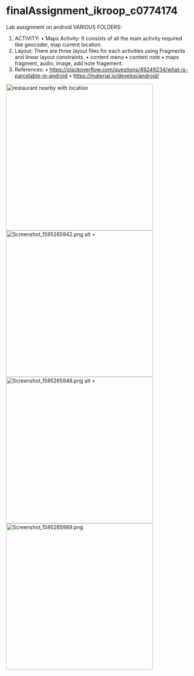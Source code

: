 # finalAssignment_ikroop_c0774174
Lab assignment on android
VARIOUS FOLDERS:
1)	ACTIVITY: 
•	Maps Activity: It consists of all the main activity required like geocoder, map current location.
2)	Layout: There are three layout files for each activities using Fragments and linear layout constraints.
•	content menu
•	content note
• maps fragment, audio, image, add note fragement.
3)	References: 
•	https://stackoverflow.com/questions/49249234/what-is-parcelable-in-android
•	https://material.io/develop/android/
<img src="https://s7.gifyu.com/images/Screenshot_159526592629d8660afac8c3c8.md.png" alt = "restaurant nearby with location" height = "400" width = "400" border="0" />
<img src="https://s7.gifyu.com/images/Screenshot_1595265942.md.png" alt="Screenshot_1595265942.png alt = "nearby museums" height = "400" width = "400" border="0" />
<img src="https://s7.gifyu.com/images/Screenshot_1595265948.md.png" alt="Screenshot_1595265948.png alt = "nearbt cafes" height = "400" width = "400"  border="0" />
<img src="https://s7.gifyu.com/images/Screenshot_1595265989.md.png" alt="Screenshot_1595265989.png"  alt = "distance and direction" height = "400" width = "400" border="0" />
